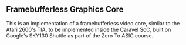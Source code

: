 Framebufferless Graphics Core
-----------------------------

This is an implementation of a framebufferless video core, similar to the Atari 2600's TIA, to be
implemented inside the Caravel SoC, built on Google's SKY130 Shuttle as part of the
Zero To ASIC course.
